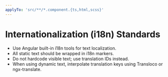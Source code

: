 ```yaml
---
applyTo: 'src/**/*.component.{ts,html,scss}'
---
```


# Internationalization (i18n) Standards

- Use Angular built-in i18n tools for text localization.
- All static text should be wrapped in i18n markers.
- Do not hardcode visible text; use translation IDs instead.
- When using dynamic text, interpolate translation keys using Transloco or ngx-translate.
